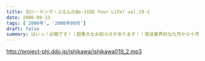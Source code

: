 ```yaml
---
title: 石川・ホンマ・ぶるんのBe-SIDE Your Life! vol.19-2
date: 2006-09-13
tags: ['2006年', '2006年09月']
draft: false
summary: はいっ！必聴です！！超重大なお知らせがあります！！放送業界的な九月から十月にかけてのこのシーズン・・・いろいろあるのです！！ますますの応援をお願いしたい内容となっています。NAMAE
---
```


http://project-phi.ddo.jp/ishikawa/ishikawa019_2.mp3
